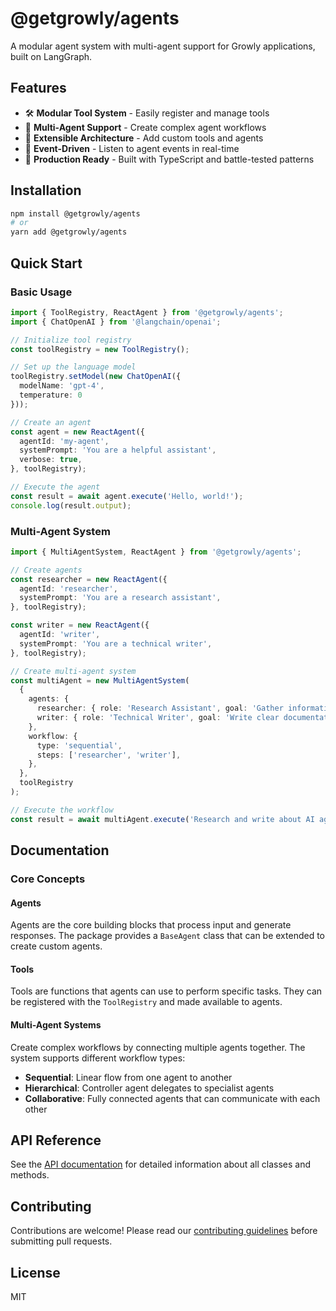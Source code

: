 # @getgrowly/agents

A modular agent system with multi-agent support for Growly applications, built on LangGraph.

## Features

- 🛠️ **Modular Tool System** - Easily register and manage tools
- 🤖 **Multi-Agent Support** - Create complex agent workflows
- 🧩 **Extensible Architecture** - Add custom tools and agents
- 🔄 **Event-Driven** - Listen to agent events in real-time
- 🚀 **Production Ready** - Built with TypeScript and battle-tested patterns

## Installation

```bash
npm install @getgrowly/agents
# or
yarn add @getgrowly/agents
```

## Quick Start

### Basic Usage

```typescript
import { ToolRegistry, ReactAgent } from '@getgrowly/agents';
import { ChatOpenAI } from '@langchain/openai';

// Initialize tool registry
const toolRegistry = new ToolRegistry();

// Set up the language model
toolRegistry.setModel(new ChatOpenAI({ 
  modelName: 'gpt-4',
  temperature: 0 
}));

// Create an agent
const agent = new ReactAgent({
  agentId: 'my-agent',
  systemPrompt: 'You are a helpful assistant',
  verbose: true,
}, toolRegistry);

// Execute the agent
const result = await agent.execute('Hello, world!');
console.log(result.output);
```

### Multi-Agent System

```typescript
import { MultiAgentSystem, ReactAgent } from '@getgrowly/agents';

// Create agents
const researcher = new ReactAgent({
  agentId: 'researcher',
  systemPrompt: 'You are a research assistant',
}, toolRegistry);

const writer = new ReactAgent({
  agentId: 'writer',
  systemPrompt: 'You are a technical writer',
}, toolRegistry);

// Create multi-agent system
const multiAgent = new MultiAgentSystem(
  {
    agents: {
      researcher: { role: 'Research Assistant', goal: 'Gather information' },
      writer: { role: 'Technical Writer', goal: 'Write clear documentation' },
    },
    workflow: {
      type: 'sequential',
      steps: ['researcher', 'writer'],
    },
  },
  toolRegistry
);

// Execute the workflow
const result = await multiAgent.execute('Research and write about AI agents');
```

## Documentation

### Core Concepts

#### Agents

Agents are the core building blocks that process input and generate responses. The package provides a `BaseAgent` class that can be extended to create custom agents.

#### Tools

Tools are functions that agents can use to perform specific tasks. They can be registered with the `ToolRegistry` and made available to agents.

#### Multi-Agent Systems

Create complex workflows by connecting multiple agents together. The system supports different workflow types:

- **Sequential**: Linear flow from one agent to another
- **Hierarchical**: Controller agent delegates to specialist agents
- **Collaborative**: Fully connected agents that can communicate with each other

## API Reference

See the [API documentation](./docs/API.md) for detailed information about all classes and methods.

## Contributing

Contributions are welcome! Please read our [contributing guidelines](./CONTRIBUTING.md) before submitting pull requests.

## License

MIT
